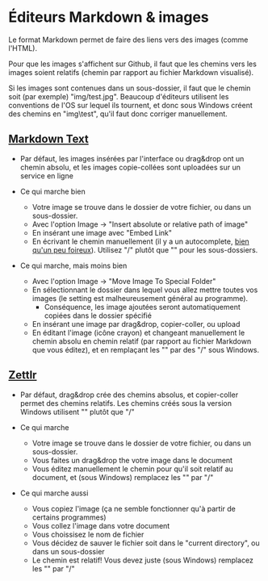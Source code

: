 # Éditeurs Markdown & images
Le format Markdown permet de faire des liens vers des images (comme l'HTML).

Pour que les images s'affichent sur Github, il faut que les chemins vers les images soient relatifs (chemin par rapport au fichier Markdown visualisé). 

Si les images sont contenues dans un sous-dossier, il faut que le chemin soit (par exemple) "img/test.jpg". Beaucoup d'éditeurs utilisent les conventions de l'OS sur lequel ils tournent, et donc sous Windows créent des chemins en "img\test", qu'il faut donc corriger manuellement.

## [Markdown Text](https://marktext.app/)
- Par défaut, les images insérées par l'interface ou drag&drop ont un chemin absolu, et les images copie-collées sont uploadées sur un service en ligne

- Ce qui marche bien
    - Votre image se trouve dans le dossier de votre fichier, ou dans un sous-dossier.
    - Avec l'option Image -> "Insert absolute or relative path of image"
    - En insérant une image avec "Embed Link"
    - En écrivant le chemin manuellement (il y a un autocomplete, [bien qu'un peu foireux](https://github.com/marktext/marktext/issues/2001)). Utilisez "/" plutôt que "\" pour les sous-dossiers.

- Ce qui marche, mais moins bien
    - Avec l'option Image -> "Move Image To Special Folder"
    - En sélectionnant le dossier dans lequel vous allez mettre toutes vos images (le setting est malheureusement général au programme). 
        - Conséquence, les image ajoutées seront automatiquement copiées dans le dossier spécifié
    - En insérant une image par drag&drop, copier-coller, ou upload
    - En éditant l'image (icône crayon) et changeant manuellement le chemin absolu en chemin relatif (par rapport au fichier Markdown que vous éditez), et en remplaçant les "\" par des "/" sous Windows.

## [Zettlr](https://www.zettlr.com/)
- Par défaut, drag&drop crée des chemins absolus, et copier-coller permet des chemins relatifs. Les chemins créés sous la version Windows utilisent "\" plutôt que "/"

- Ce qui marche
    - Votre image se trouve dans le dossier de votre fichier, ou dans un sous-dossier.
    - Vous faites un drag&drop the votre image dans le document
    - Vous éditez manuellement le chemin pour qu'il soit relatif au document, et (sous Windows) remplacez les "\" par "/"

- Ce qui marche aussi
    - Vous copiez l'image (ça ne semble fonctionner qu'à partir de certains programmes)
    - Vous collez l'image dans votre document
    - Vous choissisez le nom de fichier
    - Vous décidez de sauver le fichier soit dans le "current directory", ou dans un sous-dossier
    - Le chemin est relatif! Vous devez juste (sous Windows) remplacez les "\" par "/"


